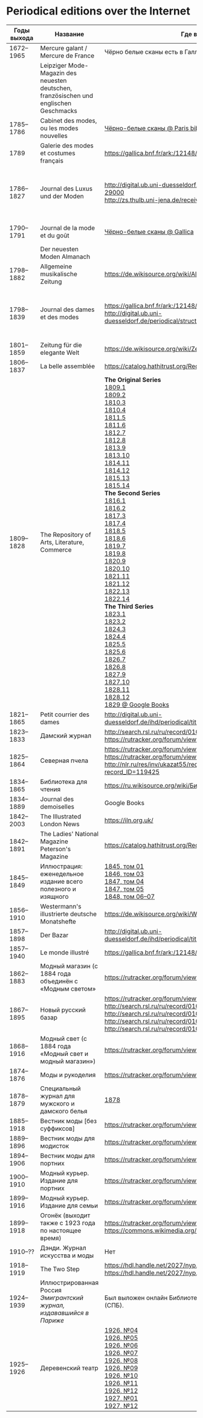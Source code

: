 # Periodical editions over the Internet

| Годы выхода | Название | Где взять | Есть в архиве |
| ----------- | -------- | --------- | ------------- |
| 1672–1965 | Mercure galant / Mercure de France | Чёрно белые сканы есть в Галлике | Нет |
| | Leipziger Mode-Magazin des neuesten deutschen, französischen und englischen Geschmacks | | Нет |
| 1785–1786 | Cabinet des modes, ou les modes nouvelles | [Чёрно-белые сканы @ Paris bibliothèques](https://bibliotheques-specialisees.paris.fr/ark:/73873/pf0000555102) | Нет |
| 1789 | Galerie des modes et costumes français | https://gallica.bnf.fr/ark:/12148/bpt6k1056746t | Нет |
| 1786–1827 | Journal des Luxus und der Moden | http://digital.ub.uni-duesseldorf.de/urn/urn:nbn:de:hbz:061:1-29000<br/>http://zs.thulb.uni-jena.de/receive/jportal_jpjournal_00000029 | Да (в процессе обработки)<br.>Модные гравюры сложены в `HDA/Fashion` |
| 1790–1791 | Journal de la mode et du goût | [Чёрно-белые сканы @ Gallica](https://gallica.bnf.fr/ark:/12148/cb32798156j/date) | Да (чёрно-белые сканы) |
| | Der neuesten Moden Almanach | | Нет |
| 1798–1882 | Allgemeine musikalische Zeitung | https://de.wikisource.org/wiki/Allgemeine_musikalische_Zeitung | Нет |
| 1798–1839 | Journal des dames et des modes | https://gallica.bnf.fr/ark:/12148/cb32799510k/date<br/>http://digital.ub.uni-duesseldorf.de/periodical/structure/1993380 | Да (не все года, есть лакуны)<br/>Модные гравюры сложены в `HDA/Fashion` |
| 1801–1859 | Zeitung für die elegante Welt | https://de.wikisource.org/wiki/Zeitung_für_die_elegante_Welt | Нет |
| 1806–1837 | La belle assemblée | https://catalog.hathitrust.org/Record/100349730 | Нет |
| 1809–1828 | The Repository of Arts, Literature, Commerce | **The Original Series**<br/>[1809.1](https://archive.org/details/repositoryofarts109acke)<br/> [1809.2](https://archive.org/details/repositoryofarts21809acke)<br/> [1810.3](https://archive.org/details/repositoryofarts310acke)<br/> [1810.4](https://archive.org/details/repositoryofarts410acke)<br/> [1811.5](https://archive.org/details/repositoryofarts511acke)<br/> [1811.6](https://archive.org/details/repositoryofarts611acke)<br/> [1812.7](https://archive.org/details/repositoryofarts712acke)<br/> [1812.8](https://archive.org/details/repositoryofarts812acke)<br/> [1813.9](https://archive.org/details/repositoryofarts913acke)<br/> [1813.10](https://archive.org/details/repositoryofarts1013acke)<br/> [1814.11](https://archive.org/details/repositoryofarts1114acke)<br/> [1814.12](https://archive.org/details/repositoryofarts1214acke)<br/> [1815.13](https://archive.org/details/repositoryofarts1315acke)<br/> [1815.14](https://archive.org/details/repositoryofarts1415acke)<br/>**The Second Series**<br/> [1816.1](https://archive.org/details/repositoryofarts116acke)<br/> [1816.2](https://archive.org/details/repositoryofarts216acke)<br/> [1817.3](https://archive.org/details/repositoryofarts317acke)<br/> [1817.4](https://archive.org/details/repositoryofarts417acke)<br/> [1818.5](https://archive.org/details/repositoryofarts518acke)<br/> [1818.6](https://archive.org/details/repositoryofarts618acke)<br/> [1819.7](https://archive.org/details/repositoryofarts719acke)<br/> [1819.8](https://archive.org/details/repositoryofarts819acke)<br/> [1820.9](https://archive.org/details/repositoryofarts920acke)<br/> [1820.10](https://archive.org/details/repositoryofarts1020acke)<br/> [1821.11](https://archive.org/details/repositoryofarts1121acke)<br/> [1821.12](https://archive.org/details/repositoryofarts1221acke)<br/> [1822.13](https://archive.org/details/repositoryofarts1322acke)<br/> [1822.14](https://archive.org/details/repositoryofarts1422acke)<br/>**The Third Series**<br/> [1823.1](https://archive.org/details/repositoryofarts123acke)<br/> [1823.2](https://archive.org/details/repositoryofarts223acke)<br/> [1824.3](https://archive.org/details/repositoryofarts324acke)<br/> [1824.4](https://archive.org/details/repositoryofarts424acke)<br/> [1825.5](https://archive.org/details/repositoryofarts525acke)<br/> [1825.6](https://archive.org/details/repositoryofarts625acke)<br/> [1826.7](https://archive.org/details/repositoryofarts726acke)<br/> [1826.8](https://archive.org/details/repositoryofarts826acke)<br/> [1827.9](https://archive.org/details/repositoryofarts927acke)<br/> [1827.10](https://archive.org/details/repositoryofarts1027acke)<br/> [1828.11](https://archive.org/details/repositoryofarts1128acke)<br/> [1828.12](https://archive.org/details/repositoryofarts1228acke)<br/> [1829 @ Google Books](https://books.google.com/books?id=d1AEAAAAQAAJ) | Да (небольшие лакуны)<br/>Модные гравюры сложены в `HDA/Fashion` |
| 1821–1865 | Petit courrier des dames | http://digital.ub.uni-duesseldorf.de/ihd/periodical/titleinfo/1908614 | Нет |
| 1823–1833 | Дамский журнал | http://search.rsl.ru/ru/record/01004940147<br/>https://rutracker.org/forum/viewtopic.php?t=5408052 | Да |
| 1825–1864 | Северная пчела | https://rutracker.org/forum/viewtopic.php?t=3622308<br/>https://rutracker.org/forum/viewtopic.php?t=3829703<br/>http://nlr.ru/res/inv/ukazat55/record_full.php?record_ID=119425 | Да (но зачем?) |
| 1834–1865 | Библиотека для чтения | https://ru.wikisource.org/wiki/Библиотека_для_чтения | Нет |
| 1834–1889 | Journal des demoiselles | Google Books | Да (с гугла) |
| 1842–2003 | The Illustrated London News | https://iln.org.uk/ | Нет | 
| 1842–1891 | The Ladies' National Magazine<br/>Peterson's Magazine | https://catalog.hathitrust.org/Record/006062071 | Нет |
| 1845–1849 | Иллюстрация: еженедельное издание всего полезного и изящного | [1845, том 01](http://search.rsl.ru/ru/record/01003192357)<br/>[1846, том 03](https://search.rsl.ru/ru/record/01003192424)<br/>[1847, том 04](https://search.rsl.ru/ru/record/01003192421)<br/>[1847, том 05](https://search.rsl.ru/ru/record/01003192409)<br/>[1848, том 06–07](https://search.rsl.ru/ru/record/01003192392) | Да (частично) |
| 1856–1910 | Westermann's illustrierte deutsche Monatshefte | https://de.wikisource.org/wiki/Westermanns_Monatshefte | Нет |
| 1857–1898 | Der Bazar | http://digital.ub.uni-duesseldorf.de/ihd/periodical/titleinfo/2083461 | Нет |
| 1857–1940 | Le monde illustré | https://gallica.bnf.fr/ark:/12148/cb32818319d/date | Нет |
| 1862–1883 | Модный магазин (с 1884 года объединён с «Модным светом» | https://rutracker.org/forum/viewtopic.php?t=4898192 | Да |
| 1867–1895 | Новый русский базар | https://rutracker.org/forum/viewtopic.php?t=4902380<br/>http://search.rsl.ru/ru/record/01007888504<br/>http://search.rsl.ru/ru/record/01007907707<br/>http://search.rsl.ru/ru/record/01007911873<br/>http://search.rsl.ru/ru/record/01004487216 | Да |
| 1868–1916 | Модный свет (c 1884 года «Модный свет и модный магазин») | https://rutracker.org/forum/viewtopic.php?t=4901237 | Да |
| 1874–1876 | Моды и рукоделия | https://rutracker.org/forum/viewtopic.php?t=4632959 | Да |
| 1878–1879 | Специальный журнал для мужского и дамского белья | [1878](https://rusneb.ru/catalog/000200_000018_RU_NLR_INFOCOMM6_5000006141/) | Да |
| 1885–1918 | Вестник моды [без суффиксов] | https://rutracker.org/forum/viewtopic.php?t=4892099 | Да |
| 1889–1896 | Вестник моды для модисток | https://rutracker.org/forum/viewtopic.php?t=4892740 | Да |
| 1894–1906 | Вестник моды для портних | https://rutracker.org/forum/viewtopic.php?t=4892607 | Да |
| 1900–1910 | Модный курьер. Издание для портних | https://rutracker.org/forum/viewtopic.php?t=4896748 | Да |
| 1899–1916 | Модный курьер. Издание для семьи | https://rutracker.org/forum/viewtopic.php?t=4896688 | Да |
| 1899–1918 | Огонёк (выходит также с 1923 года по настоящее время) | https://rutracker.org/forum/viewtopic.php?t=3821817<br/>https://commons.wikimedia.org/wiki/Category:Ogoniok | Нет |
| 1910–?? | Дэнди. Журнал искусства и моды | Нет |
| 1918–1919 | The Two Step | https://hdl.handle.net/2027/nyp.33433085741795<br/>https://hdl.handle.net/2027/nyp.33433085741803 | Да |
| 1924–1939 | Иллюстрированная Россия<br/>_Эмигрантский журнал, издававшийся в Париже_ | Был выложен онлайн Библиотекой имени Маяковского (СПБ). | Частично |
| 1925–1926 | Деревенский театр | [1926, №04](http://dl.liblermont.ru/DL/July_19/Derevenskij_teatr_№4_aprel_1926.pdf/info)<br/>[1926, №05](http://dl.liblermont.ru/DL/July_19/Derevenskij_teatr_№5_may_1926.pdf/info)<br/>[1926, №06](http://dl.liblermont.ru/DL/July_19/Derevenskij_teatr_№6_Iyun_1926.pdf/info)<br/>[1926, №07](http://dl.liblermont.ru/DL/July_19/Derevenskij_teatr_№7_Iyul_1926.pdf/info)<br/>[1926, №08](http://dl.liblermont.ru/DL/July_19/Derevenskij_teatr_№8_august_1926.pdf/info)<br/>[1926, №09](http://dl.liblermont.ru/DL/July_19/Derevenskij_teatr_№9_sentyabr_1926.pdf/info)<br/>[1926, №10](http://dl.liblermont.ru/DL/July_19/Derevenskij_teatr_№10_oktyabr_1926.pdf/info)<br/>[1926, №11](http://dl.liblermont.ru/DL/July_19/Derevenskij_teatr_№11_noyabr_1926.pdf/info)<br/>[1926, №12](http://dl.liblermont.ru/DL/July_19/Derevenskij_teatr_№12_dekabr_1926.pdf/info)<br/>[1927, №01](http://dl.liblermont.ru/DL/July_19/Derevenskij_teatr_№1_ianvar_1927.pdf/info)<br/>[1927, №12](http://dl.liblermont.ru/DL/July_19/Derevenskij_teatr_№12_dekabr_1927.pdf/info)<br/> | Да |
